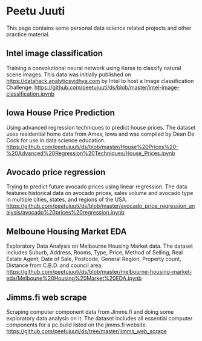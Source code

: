 # Peetu Juuti

This page contains some personal data science related projects and other practice material.  

## Intel image classification

Training a convolutional neural network using Keras to classify natural scene images. This data was initially published on https://datahack.analyticsvidhya.com by Intel to host a Image classification Challenge. 
https://github.com/peetujuuti/ds/blob/master/intel-image-classification.ipynb  

## Iowa House Price Prediction

Using advanced regression techniques to predict house prices. The dataset uses residential home data from Ames, Iowa and was compiled by Dean De Cock for use in data science education. 
https://github.com/peetujuuti/ds/blob/master/House%20Prices%20-%20Advanced%20Regression%20Techniques/House_Prices.ipynb  

## Avocado price regression 

Trying to predict future avocado prices using linear regression. The data features historical data on avocado prices, sales volume and avocado type in multiple cities, states, and regions of the USA. 
https://github.com/peetujuuti/ds/blob/master/avocado_price_regression_analysis/avocado%20prices%20regression.ipynb  

## Melboune Housing Market EDA

Exploratory Data Analysis on Melbourne Housing Market data. The dataset includes Suburb, Address, Rooms, Type, Price, Method of Selling, Real Estate Agent, Date of Sale, Postcode, General Region, Property count, Distance from C.B.D. and council area.  
https://github.com/peetujuuti/ds/blob/master/melbourne-housing-market-eda/Melboune%20Housing%20Market%20EDA.ipynb  

## Jimms.fi web scrape

Scraping computer component data from Jimms.fi and doing some exploratory data analysis on it. The dataset includes all essential computer components for a pc build listed on the jimms.fi website.
https://github.com/peetujuuti/ds/tree/master/jimms_web_scrape  
